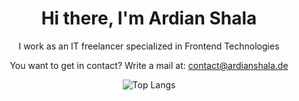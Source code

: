 <h1 align="center">Hi there, I'm Ardian Shala</h1>

<p align="center">I work as an IT freelancer specialized in Frontend Technologies</p>

<p align="center">You want to get in contact? Write a mail at: <a href="mailto:contact@ardianshala.de">contact@ardianshala.de</a></p>

<p align="center"><img src="https://github-readme-stats.vercel.app/api/top-langs/?username=oardi&layout=compact" alt="Top Langs"/></p>

